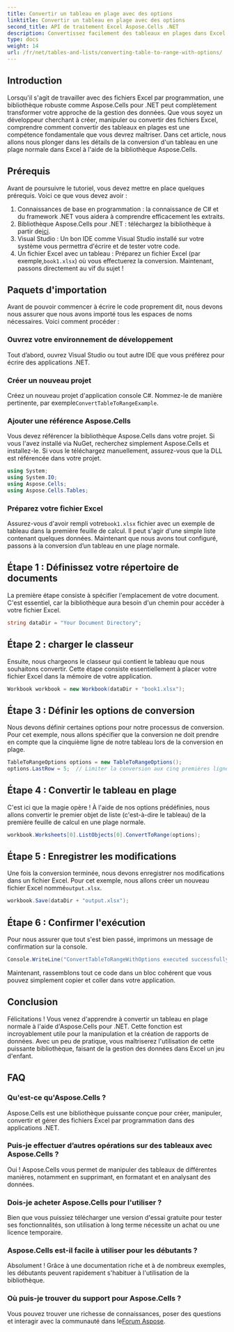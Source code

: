 ```yaml
---
title: Convertir un tableau en plage avec des options
linktitle: Convertir un tableau en plage avec des options
second_title: API de traitement Excel Aspose.Cells .NET
description: Convertissez facilement des tableaux en plages dans Excel à l'aide d'Aspose.Cells pour .NET avec des instructions étape par étape. Améliorez vos compétences en manipulation de données Excel.
type: docs
weight: 14
url: /fr/net/tables-and-lists/converting-table-to-range-with-options/
---
```

## Introduction
Lorsqu'il s'agit de travailler avec des fichiers Excel par programmation, une bibliothèque robuste comme Aspose.Cells pour .NET peut complètement transformer votre approche de la gestion des données. Que vous soyez un développeur cherchant à créer, manipuler ou convertir des fichiers Excel, comprendre comment convertir des tableaux en plages est une compétence fondamentale que vous devrez maîtriser. Dans cet article, nous allons nous plonger dans les détails de la conversion d'un tableau en une plage normale dans Excel à l'aide de la bibliothèque Aspose.Cells. 
## Prérequis
Avant de poursuivre le tutoriel, vous devez mettre en place quelques prérequis. Voici ce que vous devez avoir :
1. Connaissances de base en programmation : la connaissance de C# et du framework .NET vous aidera à comprendre efficacement les extraits.
2.  Bibliothèque Aspose.Cells pour .NET : téléchargez la bibliothèque à partir de[ici](https://releases.aspose.com/cells/net/). 
3. Visual Studio : Un bon IDE comme Visual Studio installé sur votre système vous permettra d'écrire et de tester votre code.
4.  Un fichier Excel avec un tableau : Préparez un fichier Excel (par exemple,`book1.xlsx`) où vous effectuerez la conversion.
Maintenant, passons directement au vif du sujet !
## Paquets d'importation
Avant de pouvoir commencer à écrire le code proprement dit, nous devons nous assurer que nous avons importé tous les espaces de noms nécessaires. Voici comment procéder :
### Ouvrez votre environnement de développement
Tout d’abord, ouvrez Visual Studio ou tout autre IDE que vous préférez pour écrire des applications .NET. 
### Créer un nouveau projet
 Créez un nouveau projet d'application console C#. Nommez-le de manière pertinente, par exemple`ConvertTableToRangeExample`.
### Ajouter une référence Aspose.Cells
Vous devez référencer la bibliothèque Aspose.Cells dans votre projet. Si vous l'avez installé via NuGet, recherchez simplement Aspose.Cells et installez-le. Si vous le téléchargez manuellement, assurez-vous que la DLL est référencée dans votre projet.
```csharp
using System;
using System.IO;
using Aspose.Cells;
using Aspose.Cells.Tables;
```
### Préparez votre fichier Excel
 Assurez-vous d'avoir rempli votre`book1.xlsx` fichier avec un exemple de tableau dans la première feuille de calcul. Il peut s'agir d'une simple liste contenant quelques données.
Maintenant que nous avons tout configuré, passons à la conversion d’un tableau en une plage normale.
## Étape 1 : Définissez votre répertoire de documents
La première étape consiste à spécifier l'emplacement de votre document. C'est essentiel, car la bibliothèque aura besoin d'un chemin pour accéder à votre fichier Excel.
```csharp
string dataDir = "Your Document Directory";
```
## Étape 2 : charger le classeur
Ensuite, nous chargeons le classeur qui contient le tableau que nous souhaitons convertir. Cette étape consiste essentiellement à placer votre fichier Excel dans la mémoire de votre application.
```csharp
Workbook workbook = new Workbook(dataDir + "book1.xlsx");
```
## Étape 3 : Définir les options de conversion
Nous devons définir certaines options pour notre processus de conversion. Pour cet exemple, nous allons spécifier que la conversion ne doit prendre en compte que la cinquième ligne de notre tableau lors de la conversion en plage.
```csharp
TableToRangeOptions options = new TableToRangeOptions();
options.LastRow = 5;  // Limiter la conversion aux cinq premières lignes
```
## Étape 4 : Convertir le tableau en plage
C'est ici que la magie opère ! À l'aide de nos options prédéfinies, nous allons convertir le premier objet de liste (c'est-à-dire le tableau) de la première feuille de calcul en une plage normale.
```csharp
workbook.Worksheets[0].ListObjects[0].ConvertToRange(options);
```
## Étape 5 : Enregistrer les modifications
Une fois la conversion terminée, nous devons enregistrer nos modifications dans un fichier Excel. Pour cet exemple, nous allons créer un nouveau fichier Excel nommé`output.xlsx`.
```csharp
workbook.Save(dataDir + "output.xlsx");
```
## Étape 6 : Confirmer l'exécution
Pour nous assurer que tout s'est bien passé, imprimons un message de confirmation sur la console.
```csharp
Console.WriteLine("ConvertTableToRangeWithOptions executed successfully.\r\n");
```
Maintenant, rassemblons tout ce code dans un bloc cohérent que vous pouvez simplement copier et coller dans votre application.
## Conclusion
Félicitations ! Vous venez d'apprendre à convertir un tableau en plage normale à l'aide d'Aspose.Cells pour .NET. Cette fonction est incroyablement utile pour la manipulation et la création de rapports de données. Avec un peu de pratique, vous maîtriserez l'utilisation de cette puissante bibliothèque, faisant de la gestion des données dans Excel un jeu d'enfant.
## FAQ
### Qu'est-ce qu'Aspose.Cells ?
Aspose.Cells est une bibliothèque puissante conçue pour créer, manipuler, convertir et gérer des fichiers Excel par programmation dans des applications .NET.
### Puis-je effectuer d’autres opérations sur des tableaux avec Aspose.Cells ?
Oui ! Aspose.Cells vous permet de manipuler des tableaux de différentes manières, notamment en supprimant, en formatant et en analysant des données.
### Dois-je acheter Aspose.Cells pour l'utiliser ?
Bien que vous puissiez télécharger une version d'essai gratuite pour tester ses fonctionnalités, son utilisation à long terme nécessite un achat ou une licence temporaire.
### Aspose.Cells est-il facile à utiliser pour les débutants ?
Absolument ! Grâce à une documentation riche et à de nombreux exemples, les débutants peuvent rapidement s'habituer à l'utilisation de la bibliothèque.
### Où puis-je trouver du support pour Aspose.Cells ?
 Vous pouvez trouver une richesse de connaissances, poser des questions et interagir avec la communauté dans le[Forum Aspose](https://forum.aspose.com/c/cells/9).